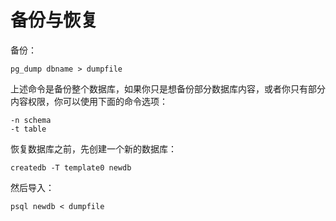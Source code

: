 
# 备份与恢复

备份：

    pg_dump dbname > dumpfile

上述命令是备份整个数据库，如果你只是想备份部分数据库内容，或者你只有部分内容权限，你可以使用下面的命令选项：

    -n schema
    -t table

恢复数据库之前，先创建一个新的数据库：

    createdb -T template0 newdb

然后导入：

    psql newdb < dumpfile


